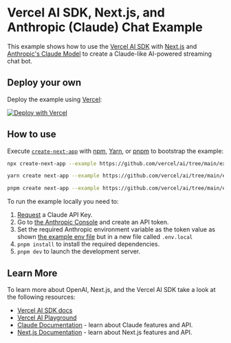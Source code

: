 # Vercel AI SDK, Next.js, and Anthropic (Claude) Chat Example

This example shows how to use the [Vercel AI SDK](https://sdk.vercel.ai/docs) with [Next.js](https://nextjs.org/) and [Anthropic's Claude Model](https://docs.anthropic.com/claude/reference/getting-started-with-the-api) to create a Claude-like AI-powered streaming chat bot.

## Deploy your own

Deploy the example using [Vercel](https://vercel.com?utm_source=github&utm_medium=readme&utm_campaign=ai-sdk-example):

[![Deploy with Vercel](https://vercel.com/button)](https://vercel.com/new/clone?repository-url=https%3A%2F%2Fgithub.com%2Fvercel%2Fai%2Ftree%2Fmain%2Fexamples%2Fnext-replicate&env=REPLICATE_API_KEY&envDescription=Replicate%20API%20Key&envLink=https://replicate.com/account/api-tokens&project-name=vercel-ai-chat-replicate&repository-name=vercel-ai-chat-replicate)

## How to use

Execute [`create-next-app`](https://github.com/vercel/next.js/tree/canary/packages/create-next-app) with [npm](https://docs.npmjs.com/cli/init), [Yarn](https://yarnpkg.com/lang/en/docs/cli/create/), or [pnpm](https://pnpm.io) to bootstrap the example:

```bash
npx create-next-app --example https://github.com/vercel/ai/tree/main/examples/next-replicate next-replicate-app
```

```bash
yarn create next-app --example https://github.com/vercel/ai/tree/main/examples/next-replicate next-replicate-app
```

```bash
pnpm create next-app --example https://github.com/vercel/ai/tree/main/examples/next-replicate next-replicate-app
```

To run the example locally you need to:

1. [Request](https://docs.anthropic.com/claude/docs/getting-access-to-claude) a Claude API Key.
2. Go to [the Anthropic Console](https://console.anthropic.com/) and create an API token.
3. Set the required Anthropic environment variable as the token value as shown [the example env file](./.env.local.example) but in a new file called `.env.local`
4. `pnpm install` to install the required dependencies.
5. `pnpm dev` to launch the development server.

## Learn More

To learn more about OpenAI, Next.js, and the Vercel AI SDK take a look at the following resources:

- [Vercel AI SDK docs](https://sdk.vercel.ai/docs)
- [Vercel AI Playground](https://play.vercel.ai)
- [Claude Documentation](https://docs.anthropic.com/claude/reference/getting-started-with-the-api) - learn about Claude features and API.
- [Next.js Documentation](https://nextjs.org/docs) - learn about Next.js features and API.
